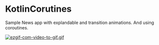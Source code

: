 # KotlinCorutines

Sample News app with explandable and transition animations. And using coroutines.

[![ezgif-com-video-to-gif.gif](https://i.postimg.cc/zfZC7TND/ezgif-com-video-to-gif.gif)](https://postimg.cc/9DbwFRzs)
